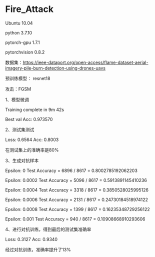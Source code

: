 # Fire_Attack

Ubuntu 10.04

python 3.7.10

pytorch-gpu 1.7.1

pytorchvision 0.8.2

数据集：https://ieee-dataport.org/open-access/flame-dataset-aerial-imagery-pile-burn-detection-using-drones-uavs

预训练模型： resnet18

攻击：FGSM

1、模型微调

Training complete in 9m 42s

Best val Acc: 0.973570

2、测试集测试

Loss: 0.6564 Acc: 0.8003

在测试集上的准确率是80%

3、生成对抗样本

Epsilon: 0      Test Accuracy = 6896 / 8617 = 0.8002785192062203

Epsilon: 0.0002 Test Accuracy = 5096 / 8617 = 0.5913891145410236

Epsilon: 0.0004 Test Accuracy = 3318 / 8617 = 0.3850528025995126

Epsilon: 0.0006 Test Accuracy = 2131 / 8617 = 0.24730184518974122

Epsilon: 0.0008 Test Accuracy = 1399 / 8617 = 0.16235348729256122

Epsilon: 0.001  Test Accuracy = 940 / 8617 = 0.10908668910293606

4、进行对抗训练，得到最后的测试集准确率

Loss: 0.3127 Acc: 0.9340

经过对抗训练，准确率提升了13%
